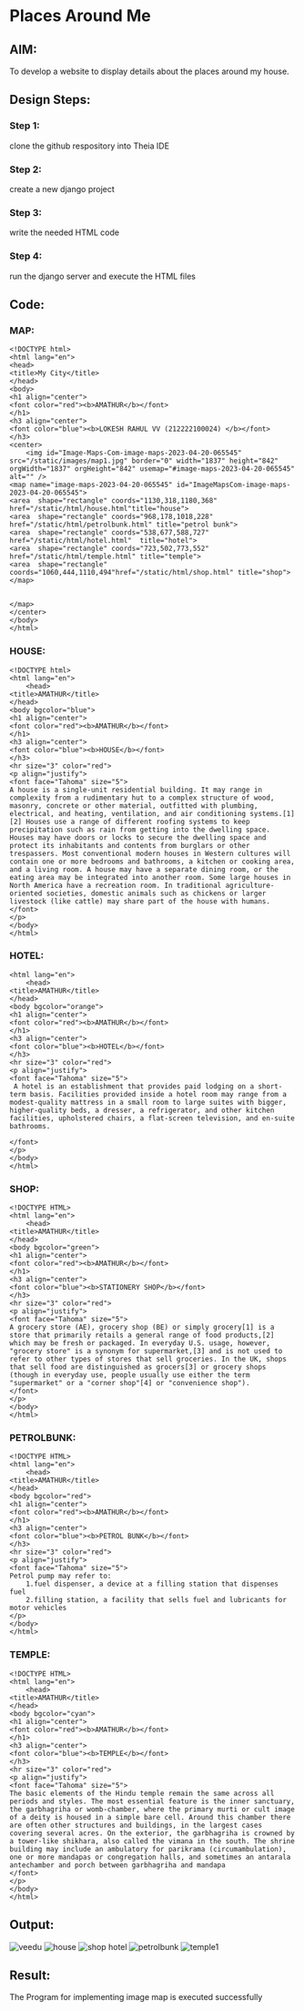 # Places Around Me
## AIM:
To develop a website to display details about the places around my house.

## Design Steps:
### Step 1:
clone the github respository into Theia IDE
### Step 2:
create a new django project
### Step 3:
write the needed HTML code
### Step 4:
run the django server and execute the HTML files

## Code:
### MAP:
```
<!DOCTYPE html>
<html lang="en">
<head>
<title>My City</title>
</head>
<body>
<h1 align="center">
<font color="red"><b>AMATHUR</b></font>
</h1>
<h3 align="center">
<font color="blue"><b>LOKESH RAHUL VV (212222100024) </b></font>
</h3>
<center>
    <img id="Image-Maps-Com-image-maps-2023-04-20-065545" src="/static/images/map1.jpg" border="0" width="1837" height="842" orgWidth="1837" orgHeight="842" usemap="#image-maps-2023-04-20-065545" alt="" />
<map name="image-maps-2023-04-20-065545" id="ImageMapsCom-image-maps-2023-04-20-065545">
<area  shape="rectangle" coords="1130,318,1180,368" href="/static/html/house.html"title="house">
<area  shape="rectangle" coords="968,178,1018,228" href="/static/html/petrolbunk.html" title="petrol bunk">
<area  shape="rectangle" coords="538,677,588,727"  href="/static/html/hotel.html"  title="hotel">
<area  shape="rectangle" coords="723,502,773,552"  href="/static/html/temple.html" title="temple">
<area  shape="rectangle" coords="1060,444,1110,494"href="/static/html/shop.html" title="shop">
</map>


</map>
</center>
</body>
</html>
```
### HOUSE:
```
<!DOCTYPE html>
<html lang="en">
    <head>
<title>AMATHUR</title>
</head>
<body bgcolor="blue">
<h1 align="center">
<font color="red"><b>AMATHUR</b></font>
</h1>
<h3 align="center">
<font color="blue"><b>HOUSE</b></font>
</h3>
<hr size="3" color="red">
<p align="justify">
<font face="Tahoma" size="5">
A house is a single-unit residential building. It may range in complexity from a rudimentary hut to a complex structure of wood, masonry, concrete or other material, outfitted with plumbing, electrical, and heating, ventilation, and air conditioning systems.[1][2] Houses use a range of different roofing systems to keep precipitation such as rain from getting into the dwelling space. Houses may have doors or locks to secure the dwelling space and protect its inhabitants and contents from burglars or other trespassers. Most conventional modern houses in Western cultures will contain one or more bedrooms and bathrooms, a kitchen or cooking area, and a living room. A house may have a separate dining room, or the eating area may be integrated into another room. Some large houses in North America have a recreation room. In traditional agriculture-oriented societies, domestic animals such as chickens or larger livestock (like cattle) may share part of the house with humans. 
</font>
</p>
</body>
</html>
```
### HOTEL:
```
<html lang="en">
    <head>
<title>AMATHUR</title>
</head>
<body bgcolor="orange">
<h1 align="center">
<font color="red"><b>AMATHUR</b></font>
</h1>
<h3 align="center">
<font color="blue"><b>HOTEL</b></font>
</h3>
<hr size="3" color="red">
<p align="justify">
<font face="Tahoma" size="5">
 A hotel is an establishment that provides paid lodging on a short-term basis. Facilities provided inside a hotel room may range from a modest-quality mattress in a small room to large suites with bigger, higher-quality beds, a dresser, a refrigerator, and other kitchen facilities, upholstered chairs, a flat-screen television, and en-suite bathrooms.

</font>
</p>
</body>
</html>
```
### SHOP:
```
<!DOCTYPE HTML>
<html lang="en">
    <head>
<title>AMATHUR</title>
</head>
<body bgcolor="green">
<h1 align="center">
<font color="red"><b>AMATHUR</b></font>
</h1>
<h3 align="center">
<font color="blue"><b>STATIONERY SHOP</b></font>
</h3>
<hr size="3" color="red">
<p align="justify">
<font face="Tahoma" size="5">
A grocery store (AE), grocery shop (BE) or simply grocery[1] is a store that primarily retails a general range of food products,[2] which may be fresh or packaged. In everyday U.S. usage, however, "grocery store" is a synonym for supermarket,[3] and is not used to refer to other types of stores that sell groceries. In the UK, shops that sell food are distinguished as grocers[3] or grocery shops (though in everyday use, people usually use either the term "supermarket" or a "corner shop"[4] or "convenience shop").
</font>
</p>
</body>
</html>
```

### PETROLBUNK:
```
<!DOCTYPE HTML>
<html lang="en">
    <head>
<title>AMATHUR</title>
</head>
<body bgcolor="red">
<h1 align="center">
<font color="red"><b>AMATHUR</b></font>
</h1>
<h3 align="center">
<font color="blue"><b>PETROL BUNK</b></font>
</h3>
<hr size="3" color="red">
<p align="justify">
<font face="Tahoma" size="5">
Petrol pump may refer to:
    1.fuel dispenser, a device at a filling station that dispenses fuel
    2.filling station, a facility that sells fuel and lubricants for motor vehicles 
</p>
</body>
</html>
```

### TEMPLE:
```
<!DOCTYPE HTML>
<html lang="en">
    <head>
<title>AMATHUR</title>
</head>
<body bgcolor="cyan">
<h1 align="center">
<font color="red"><b>AMATHUR</b></font>
</h1>
<h3 align="center">
<font color="blue"><b>TEMPLE</b></font>
</h3>
<hr size="3" color="red">
<p align="justify">
<font face="Tahoma" size="5">
The basic elements of the Hindu temple remain the same across all periods and styles. The most essential feature is the inner sanctuary, the garbhagriha or womb-chamber, where the primary murti or cult image of a deity is housed in a simple bare cell. Around this chamber there are often other structures and buildings, in the largest cases covering several acres. On the exterior, the garbhagriha is crowned by a tower-like shikhara, also called the vimana in the south. The shrine building may include an ambulatory for parikrama (circumambulation), one or more mandapas or congregation halls, and sometimes an antarala antechamber and porch between garbhagriha and mandapa
</font>
</p>
</body>
</html>
```
## Output:
![veedu](https://user-images.githubusercontent.com/118423842/233290459-a2bf3554-8072-4cac-afbe-973f1448aa16.png)
![house](https://user-images.githubusercontent.com/118423842/233290803-68a081c1-01cf-4449-ba1d-512ea908fb63.png)
![![shop](https://user-images.githubusercontent.com/118423842/233290832-6df9271c-f7ff-4fcb-8476-99ba6355fa28.png)
hotel](https://user-images.githubusercontent.com/118423842/233290819-d3eb9241-bddc-4554-8057-3c0f21266d7d.png)
![petrolbunk](https://user-images.githubusercontent.com/118423842/233290884-e14420c4-193c-4143-a0fd-2944e18b3114.png)
![temple1](https://user-images.githubusercontent.com/118423842/233290901-1838ef37-c4eb-4aad-9edb-7c78446177d6.png)

## Result:
The Program for implementing image map is executed successfully
